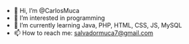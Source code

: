 - 👋 Hi, I’m @CarlosMuca
- 👀 I’m interested in programming
- 🌱 I’m currently learning Java, PHP, HTML, CSS, JS, MySQL
- 📫 How to reach me: salvadormuca7@gmail.com

<!---
CarlosMuca/CarlosMuca is a ✨ special ✨ repository because its `README.md` (this file) appears on your GitHub profile.
You can click the Preview link to take a look at your changes.
--->
